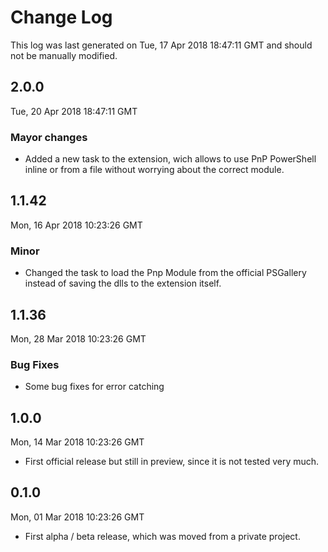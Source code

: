 # <a id="Change-Log"> </a> Change Log

This log was last generated on Tue, 17 Apr 2018 18:47:11 GMT and should not be manually modified.

## 2.0.0
Tue, 20 Apr 2018 18:47:11 GMT

### Mayor changes

- Added a new task to the extension, wich allows to use PnP PowerShell inline or from a file without worrying about the correct module.

## 1.1.42
Mon, 16 Apr 2018 10:23:26 GMT

### Minor

- Changed the task to load the Pnp Module from the official PSGallery instead of saving the dlls to the extension itself.

## 1.1.36
Mon, 28 Mar 2018 10:23:26 GMT

### Bug Fixes

- Some bug fixes for error catching

## 1.0.0
Mon, 14 Mar 2018 10:23:26 GMT

- First official release but still in preview, since it is not tested very much.

## 0.1.0
Mon, 01 Mar 2018 10:23:26 GMT

- First alpha / beta release, which was moved from a private project.




